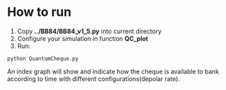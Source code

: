 # How to run
1. Copy **../BB84/BB84_v1_5.py** into current directory
2. Configure your simulation in function **QC_plot**
3. Run:
```
python QuantumCheque.py
```
An index graph will show and indicate how the cheque is available to bank according to time
with different configurations(depolar rate).
